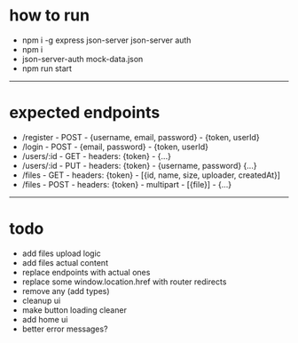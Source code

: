 # how to run

- npm i -g express json-server json-server auth
- npm i
- json-server-auth mock-data.json
- npm run start

---

# expected endpoints

- /register - POST - {username, email, password} - {token, userId}
- /login - POST - {email, password} - {token, userId}
- /users/:id - GET - headers: {token} - {...}
- /users/:id - PUT - headers: {token} - {username, password} {...}
- /files - GET - headers: {token} - [{id, name, size, uploader, createdAt}]
- /files - POST - headers: {token} - multipart - [{file}] - {...}

---

# todo

- add files upload logic
- add files actual content
- replace endpoints with actual ones
- replace some window.location.href with router redirects
- remove any (add types)
- cleanup ui
- make button loading cleaner
- add home ui
- better error messages?
